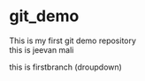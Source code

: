 # git_demo

This is my first git demo repository
<br>
this is jeevan mali

<p> this is firstbranch (droupdown)<p>
